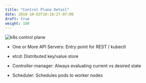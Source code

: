 ```yaml
---
title: "Control Plane Detail"
date: 2018-10-03T10:18:27-07:00
draft: true
weight: 100
---
```


![k8s control plane](/images/introduction/architecture_control.png)

* One or More API Servers: Entry point for REST / kubectl

* etcd: Distributed key/value store

* Controller-manager: Always evaluating current vs desired state

* Scheduler: Schedules pods to worker nodes
